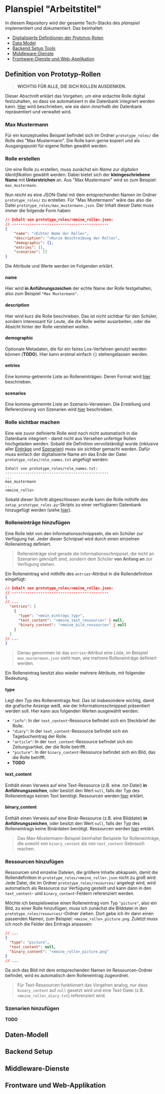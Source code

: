 # Planspiel "Arbeitstitel"
In diesem Repository wird der gesamte Tech-Stacks des *planspiel* implementiert und dokumentiert. Das beinhaltet:
+ [Digitalisierte Definitionen der Prototyp-Rolen](#digitized)
+ [Data Model](#daten-modell)
+ [Backend Setup Tools](#backend-setup)
+ [Middleware-Dienste](#middleware-dienste)
+ [Frontware-Dienste und Web-Applikation](#frontware-und-web-applikation)


## Definition von Prototyp-Rollen
> **WICHTIG FÜR ALLE, DIE SICH ROLLEN AUSDENKEN.**

Dieser Abschnitt erklärt das Vorgehen, um eine erdachte Rolle digital festzuhalten, so dass sie automatisiert in die Datenbank integriert werden kann. [Hier](#daten-modell) wird beschrieben, wie sie dann *innerhalb* der Datenbank repräsentiert und verwaltet wird.

### Max Mustermann
Für ein konzeptuelles Beispiel befindet sich im Ordner `prototype_roles/` die Rolle des "Max Mustermann". Die Rolle kann gerne kopiert und als Ausgangspunkt für eigene Rollen gewählt werden.

### Rolle erstellen
Um eine Rolle zu erstellen, muss zunächst ein *Name zur digitalen Identifikation* gewählt werden. Dabei bietet sich der **kleingeschriebene Name** mit **Unterstrichen** an. Aus "Max Mustermann" wird so zum Beispiel: `max_mustermann`.

Nun reicht es eine JSON-Datei mit dem entsprechenden Namen im Ordner `prototype_roles/` zu erstellen. Für "Max Mustermann" wäre das also die Datei `prototype_roles/max_mustermann.json`. Der Inhalt dieser Datei muss immer die folgende Form haben:
```json
// Inhalt von prototype_roles/<meine_rolle>.json:
// --------------------------------------------
{
    "name": "<Echter Name der Rolle>",
    "description": "<Kurze Beschreibung der Rolle>",
    "demographic": {},
    "entries": [],
    "scenarios": []
}
```

Die Attribute und Werte werden im Folgenden erklärt.

#### name
Hier wird **in Anführungszeichen** der echte Name der Rolle festgehalten, also zum Beispiel `"Max Mustermann"`.

#### description
Hier wird kurz die Rolle beschrieben. Das ist nicht sichtbar für den Schüler, sondern interessant für Leute, die die Rolle weiter ausarbeiten, oder die Absicht hinter der Rolle verstehen wollen.

#### demographic
Optionale Metadaten, die für ein faires Los-Verfahren genutzt werden können (**TODO**). Hier kann erstmal einfach `{}` stehengelassen werden.

#### entries
Eine komma-getrennte Liste an Rolleneinträgen. Deren Format wird [hier]() beschrieben.

#### scenarios
Eine komma-getrennte Liste an Szenario-Verweisen. Die Erstellung und Referenzierung von Szenarien wird [hier]() beschrieben.

### Rolle sichtbar machen
Eine wie zuvor definierte Rolle wird noch nicht automatisch in die Datenbank integriert - damit nicht aus Versehen unfertige Rollen hochgeladen werden. Sobald die Definition vervollständigt wurde (inklusive aller [Einträge]() und [Szenarien]()) muss sie *sichtbar* gemacht werden. Dafür muss einfach der digitalisierte Name am das Ende der Datei `prototype_roles/role_names.txt` angefügt werden:
```text
Inhalt von prototype_roles/role_names.txt:
-----------------------------------------------
...
max_mustermann
...
<meine_rolle>
```
Sobald dieser Schritt abgeschlossen wurde kann die Rolle mithilfe des `setup_prototype_roles.py`-Skripts zu einer verfügbaren Datenbank hinzugefügt werden (siehe [hier]()).

### Rolleneinträge hinzufügen
Eine Rolle lebt von den Informationsschnippseln, die ein Schüler zur Verfügung hat. Jeder dieser Schnipsel wird durch einen einzelnen Rolleneintrag definiert. 
> Rolleneinträge sind gerade die Informationsschnippsel, die nicht an Szenarien geknüpft sind, sondern dem Schüler **von Anfang an** zur Verfügung stehen.  

Ein Rolleneintrag wird mithilfe des `entries`-Attribut in die Rollendefinition eingefügt:
```json
// Inhalt von prototype_roles/<meine_rolle>.json:
// --------------------------------------------
{
// ...
  "entries": [
    {
      "type": "<mein_eintrags_typ>",
      "text_content": "<meine_text_ressource>" | null,
      "binary_content": "<meine_bild_ressource>" | null
    }
  ]
// ...
}
```
> Genau genommen ist das `entries`-Attribut eine Liste, im Beispiel `max_mustermann.json` sieht man, wie mehrere Rolleneinträge definiert werden.

Ein Rolleneintrag besitzt also wieder mehrere Attribute, mit folgender Bedeutung.

#### type
Legt den Typ des Rolleneintrags fest. Das ist insbesondere wichtig, damit die grafische Anzeige weiß, wie der Informationsschnippsel präsentiert werden soll. Hier kann aus folgenden Werten ausgewählt werden:
+ `"info"`: In der `text_content`-Ressource befindet sich ein Steckbrief der Rolle.
+ `"diary"`: In der `text_content`-Ressource befindet sich ein Tagebucheintrag der Rolle.
+ `"article"`: In der `text_content`-Ressource befindet sich ein Zeitungsartikel, der die Rolle betrifft.
+ `"picture"`: In der `binary_content`-Ressource befindet sich ein Bild, das die Rolle betrifft.
+ **TODO**

#### text_content
Enthält einen Verweis auf eine Text-Ressource (z.B. eine .txt-Datei) **in Anführungszeichen**, oder besitzt den Wert `null`, falls der Typ des Rolleneintrags keinen Text benötigt. Ressourcen werden [hier]() erklärt.

#### binary_content
Enthält einen Verweis auf eine Binär-Ressource (z.B. eine Bilddatei) **in Anführungszeichen**, oder besitzt den Wert `null`, falls der Typ des Rolleneintrags keine Binärdaten benötigt. Ressourcen werden [hier]() erklärt.

> Das Max-Mustermann-Beispiel beinhaltet Beispiele für Rolleneinträge, die sowohl von `binary_content` als von `text_content` Gebrauch machen.

### Ressourcen hinzufügen
Ressourcen sind einzelne Dateien, die größere Inhalte abkapseln, damit die Rollendefinition in `prototype_roles/<meine_rolle>.json` nicht zu groß wird. Jede Datei, die im Ordner `prototype_roles/resources/` angelegt wird, wird automatisch als Ressource zur Verfügung gestellt und kann dann in den `text_content`- und `binary_content`-Feldern referenziert werden.

Möchte ich beispielsweise einen Rolleneintrag vom Typ `"picture"`, also ein Bild, zu einer Rolle hinzufügen, muss ich zunächst die Bilddatei in den `prototype_roles/resources/`-Ordner ziehen. Dort gebe ich ihr dann einen passenden Namen, zum Beispiel: `<meine_rolle>_picture.png`. Zuletzt muss ich noch die Felder des Eintrags anpassen:
```json
// ...
{
  "type": "picture",
  "text_content": null,
  "binary_content": "<meine_rolle>_picture.png"
}
// ...
```

Da sich das Bild mit dem entsprechenden Namen im Ressourcen-Ordner befindet, wird es automatisch dem Rolleneintrag zugeordnet.

> Für Text-Ressourcen funktionert das Vorgehen analog, nur dass `binary_content` auf `null` gesetzt wird und eine Text-Datei (z.B. `<meine_rolle>_diary.txt`) referenziert wird.

### Szenarien hinzufügen
**TODO**

## Daten-Modell

## Backend Setup

## Middleware-Dienste

## Frontware und Web-Applikation
